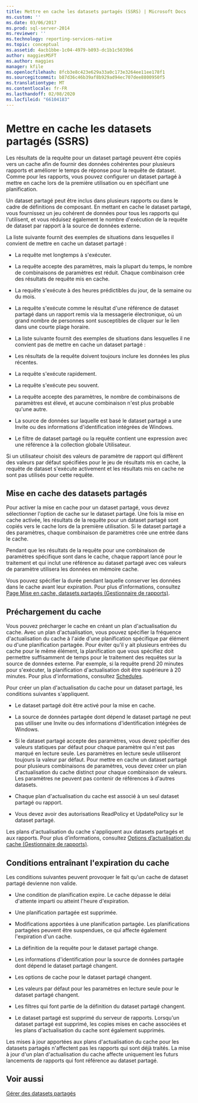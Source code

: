 ```yaml
---
title: Mettre en cache les datasets partagés (SSRS) | Microsoft Docs
ms.custom: ''
ms.date: 03/06/2017
ms.prod: sql-server-2014
ms.reviewer: ''
ms.technology: reporting-services-native
ms.topic: conceptual
ms.assetid: 4acb1bbe-1c04-4979-b893-dc1b1c5039b6
author: maggiesMSFT
ms.author: maggies
manager: kfile
ms.openlocfilehash: 8fcb3e8c423e629a33a0c173e3264ee11ee178f1
ms.sourcegitcommit: b87d36c46b39af8b929ad94ec707dee8800950f5
ms.translationtype: MT
ms.contentlocale: fr-FR
ms.lasthandoff: 02/08/2020
ms.locfileid: "66104183"
---
```

# <a name="cache-shared-datasets-ssrs"></a>Mettre en cache les datasets partagés (SSRS)
  Les résultats de la requête pour un dataset partagé peuvent être copiés vers un cache afin de fournir des données cohérentes pour plusieurs rapports et améliorer le temps de réponse pour la requête de dataset. Comme pour les rapports, vous pouvez configurer un dataset partagé à mettre en cache lors de la première utilisation ou en spécifiant une planification.  
  
 Un dataset partagé peut être inclus dans plusieurs rapports ou dans le cadre de définitions de composant. En mettant en cache le dataset partagé, vous fournissez un jeu cohérent de données pour tous les rapports qui l'utilisent, et vous réduisez également le nombre d'exécution de la requête de dataset par rapport à la source de données externe.  
  
 La liste suivante fournit des exemples de situations dans lesquelles il convient de mettre en cache un dataset partagé :  
  
-   La requête met longtemps à s'exécuter.  
  
-   La requête accepte des paramètres, mais la plupart du temps, le nombre de combinaisons de paramètres est réduit. Chaque combinaison crée des résultats de requête mis en cache.  
  
-   La requête s'exécute à des heures prédictibles du jour, de la semaine ou du mois.  
  
-   La requête s'exécute comme le résultat d'une référence de dataset partagé dans un rapport remis via la messagerie électronique, où un grand nombre de personnes sont susceptibles de cliquer sur le lien dans une courte plage horaire.  
  
-   La liste suivante fournit des exemples de situations dans lesquelles il ne convient pas de mettre en cache un dataset partagé :  
  
-   Les résultats de la requête doivent toujours inclure les données les plus récentes.  
  
-   La requête s'exécute rapidement.  
  
-   La requête s'exécute peu souvent.  
  
-   La requête accepte des paramètres, le nombre de combinaisons de paramètres est élevé, et aucune combinaison n'est plus probable qu'une autre.  
  
-   La source de données sur laquelle est basé le dataset partagé a une Invite ou des informations d'identification intégrées de Windows.  
  
-   Le filtre de dataset partagé ou la requête contient une expression avec une référence à la collection globale Utilisateur.  
  
 Si un utilisateur choisit des valeurs de paramètre de rapport qui diffèrent des valeurs par défaut spécifiées pour le jeu de résultats mis en cache, la requête de dataset s'exécute activement et les résultats mis en cache ne sont pas utilisés pour cette requête.  
  
## <a name="caching-shared-datasets"></a>Mise en cache des datasets partagés  
 Pour activer la mise en cache pour un dataset partagé, vous devez sélectionner l'option de cache sur le dataset partagé. Une fois la mise en cache activée, les résultats de la requête pour un dataset partagé sont copiés vers le cache lors de la première utilisation. Si le dataset partagé a des paramètres, chaque combinaison de paramètres crée une entrée dans le cache.  
  
 Pendant que les résultats de la requête pour une combinaison de paramètres spécifique sont dans le cache, chaque rapport lancé pour le traitement et qui inclut une référence au dataset partagé avec ces valeurs de paramètre utilisera les données en mémoire cache.  
  
 Vous pouvez spécifier la durée pendant laquelle conserver les données dans le cache avant leur expiration. Pour plus d’informations, consultez [Page Mise en cache, datasets partagés &#40;Gestionnaire de rapports&#41;](../caching-page-shared-datasets-report-manager.md).  
  
## <a name="preloading-the-cache"></a>Préchargement du cache  
 Vous pouvez précharger le cache en créant un plan d'actualisation du cache. Avec un plan d'actualisation, vous pouvez spécifier la fréquence d'actualisation du cache à l'aide d'une planification spécifique par élément ou d'une planification partagée. Pour éviter qu'il y ait plusieurs entrées du cache pour le même élément, la planification que vous spécifiez doit permettre suffisamment de temps pour le traitement des requêtes sur la source de données externe. Par exemple, si la requête prend 20 minutes pour s'exécuter, la planification d'actualisation doit être supérieure à 20 minutes. Pour plus d'informations, consultez [Schedules](../subscriptions/schedules.md).  
  
 Pour créer un plan d'actualisation du cache pour un dataset partagé, les conditions suivantes s'appliquent.  
  
-   Le dataset partagé doit être activé pour la mise en cache.  
  
-   La source de données partagée dont dépend le dataset partagé ne peut pas utiliser une Invite ou des informations d'identification intégrées de Windows.  
  
-   Si le dataset partagé accepte des paramètres, vous devez spécifier des valeurs statiques par défaut pour chaque paramètre qui n'est pas marqué en lecture seule. Les paramètres en lecture seule utiliseront toujours la valeur par défaut. Pour mettre en cache un dataset partagé pour plusieurs combinaisons de paramètres, vous devez créer un plan d'actualisation du cache distinct pour chaque combinaison de valeurs. Les paramètres ne peuvent pas contenir de références à d'autres datasets.  
  
-   Chaque plan d'actualisation du cache est associé à un seul dataset partagé ou rapport.  
  
-   Vous devez avoir des autorisations ReadPolicy et UpdatePolicy sur le dataset partagé.  
  
 Les plans d'actualisation du cache s'appliquent aux datasets partagés et aux rapports. Pour plus d’informations, consultez [Options d’actualisation du cache &#40;Gestionnaire de rapports&#41;](../cache-refresh-options-report-manager.md).  
  
## <a name="conditions-that-cause-cache-expiration"></a>Conditions entraînant l'expiration du cache  
 Les conditions suivantes peuvent provoquer le fait qu'un cache de dataset partagé devienne non valide.  
  
-   Une condition de planification expire. Le cache dépasse le délai d'attente imparti ou atteint l'heure d'expiration.  
  
-   Une planification partagée est supprimée.  
  
-   Modifications apportées à une planification partagée. Les planifications partagées peuvent être suspendues, ce qui affecte également l'expiration d'un cache.  
  
-   La définition de la requête pour le dataset partagé change.  
  
-   Les informations d'identification pour la source de données partagée dont dépend le dataset partagé changent.  
  
-   Les options de cache pour le dataset partagé changent.  
  
-   Les valeurs par défaut pour les paramètres en lecture seule pour le dataset partagé changent.  
  
-   Les filtres qui font partie de la définition du dataset partagé changent.  
  
-   Le dataset partagé est supprimé du serveur de rapports. Lorsqu'un dataset partagé est supprimé, les copies mises en cache associées et les plans d'actualisation du cache sont également supprimés.  
  
 Les mises à jour apportées aux plans d'actualisation du cache pour les datasets partagés n'affectent pas les rapports qui sont déjà traités. La mise à jour d'un plan d'actualisation du cache affecte uniquement les futurs lancements de rapports qui font référence au dataset partagé.  
  
## <a name="see-also"></a>Voir aussi  
 [Gérer des datasets partagés](../report-data/manage-shared-datasets.md)  
  
  

